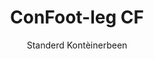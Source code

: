 ---
title: "ConFoot-leg CF"
subtitle: "Standerd Kontèinerbeen"
mainImage: "/images/products/confoot-leg-cf-main.jpg"
gallery:
  - "/images/products/confoot-leg-cf-1.jpg"
  - "/images/products/confoot-leg-cf-2.jpg"
  - "/images/products/confoot-leg-cf-3.jpg"
shortDescription: "ConFoot-leg CF is óngs standerd model kontèinerbeen, det de tied veur 't verschieve en onlaade van kontèiners vermienigt. De kontèiners kinne op wach blieve veur onlaade, zodat de sjauffeurs neet te wachten."
technicalDescription: "Het CF-model maak et meuglijk de kontèiners as extra oppslag te gebruike, terwijl ze altied gereed blieve um te verschieve – laot de trailer ónger de kontèiner rije en de reis gaat door."
videoID: "C2KwnEb-npU"
specifications:
  - name: "Gewig"
    value: "24 kg per been"
  - name: "Laadvermogen"
    value: "34 ton"
  - name: "Aanpassingsbereik"
    value: "1.043 mm tot 1.448 mm"
  - name: "Materiaal"
    value: "Hoogwaardige staal"
price: "3.500 EUR"
priceVAT: "4.235 EUR"
pricingNotes: "Volume-korting beskikbaor. Neem contact op veur details."
buyLink: "/contact"
howToUse: |
  1. Plaats 't CF-been bie 't kontèinerhoekbeslag
  2. Activeer 't vergrendelingsmekanisme
  3. Pas de höög aan indien nodig binnen 't bereik van 1.043 mm tot 1.448 mm
  4. Herhaal veur alle benodigde hoeke
  5. Laat de trailer zakke en riet weard, zodat de kontèiner op de beens blieve
benefits:
  - title: "Tiedbesparing"
    description: "Vermienigt de tied veur 't verschieve en onlaade van kontèiners, want de kontèiners kinne op wach blieve veur onlaade."
  - title: "Sjauffeursefficiëntie"
    description: "De sjauffeurs höbbe neet te wachten tijdens 't onlaade, zodat se zich op aówre taken kinne concentrere."
  - title: "Extra Oppslag"
    description: "Kontèiners kinne as zusätzliche oppslag ruum gebruukt waere as se neet in verkeer zien."
  - title: "Altied Gereed um te Verschieve"
    description: "De kontèiners bint altied gereed um te verschieve – laot simpel de trailer ónger de kontèiner rije om de reis voort te setten."
  - title: "Veelzijdige Toepassings"
    description: "Geschikt veur algemein gebroek, oppslag, tankkontèiners en diverse industrieën."
  - title: "Kostenoptimalisering"
    description: "Optimaliseert kosten en tiedgebruik door 't vereenvoudige van transport- en opslagoperaties."
articleContent: |
  ## Wat is ConFoot-leg CF?

  ConFoot-leg CF is óngs standerd model kontèinerbeen, oetmeked um transport-, opslag- en logistieke operaties te vereenvoudige. Deze veelzijdige oplossing vermienigt de tied die nodig is um kontèiners te verschieve en on te laade, deur et meuglijk te make dat de kontèiners op wach blieve veur onlaade, zodat sjauffeurs neet te wachten. Het CF-model transformaart sjipping-kontèiners in flexibele oppslagunits die altied gereed blieve um te verschieve wanneet dat nodig is.

  ## Belangrieke Voordeile veur Transport en Logistiek

  De ConFoot-leg CF bied erhebbele operationele voordelen veur bedrieven die in kontèinertransport en logistiek betrokke zeen. Doer 't meugelijk te make dat kontèiners op been te laote wach veur onlaade, kin de tied van de sjauffeur optimaliseerd waere en 't gebruik van de vloot vermeerderd. De sjauffeurs kinne kontèiners afleveren en dadelik verder op reis, in plaats van te wachten tijdens laad- en losoperaties.

  Dêrnevaore kinne kontèiners met CF-beens as waardevolle extra oppslag ruum fungere as se neet in verkeer zien. Ze bint altied gereed um te verschieve – laot simpelweg de trailer ónger de kontèiner rije en de reis gaat door. Deze veelzijdigheid maak de CF ’n ideale oplossing veur bedrieven die de logistieke efficiëntie en oppslagcapaciteit willen verbeteren.

  ## Hoe 't Werkt

  De ConFoot-leg CF wordt stevig bevestigd bie 't kontèinerhoekbeslag, en bied stabiele ondersteuning wanneer de kontèiner gepositioneerd is veur laden, lossen of oppslag. De beens hemme een aanpassingsbereik van 1.043 mm tot 1.448 mm, wat veur diverse operationele omgevings optimale positionering meejebroekt. Elke been weegt 24 kg, dus is 't beheerbaor voor de operator, en 't systeem bied 'n aanzienlijke laadvermogen van 34 ton.

  't Installatieproces is e pragmatische:
  1. Plaats de CF-beens bie 't kontèinerhoekbeslag
  2. Activeer 't vergrendelingsmekanisme um de beens te bevestige
  3. Pas de höög aan naar uw specifieke benodigdheden
  4. Laat de trailer zakke en riet weard, zodat de kontèiner veilig op de beens ondersteund is

  Wanneer et tied is det de kontèiner verschief moet weere, laot simpelweg de trailer weer ónger de kontèiner rije, bevestig de kontèiner op de trailer, verwijder de beens, en ga voort mit de reis.

  ## Toepassings van ConFoot-leg CF

  ### Transportbedrieven
  Transportbedrieven profiteere in groete mate van 't CF-model z'n vermogen óm de vloot optimaal te benutten. Sjauffeurs kinne kontèiners afleveren bij klanten en dadelik doorrijve, in plaats van te wachten op laden of lossen. Deze efficiëntie kin de productieve capaciteit van bestaande trailers aanzienlijk verhogen en operationele kosten verlaagje.

  ### Opslag en Distributie
  Veur opslag- en distributieoperaties bied de CF waardevolle flexibiliteit in 't beheer van kontèinerstromen. Kontèiners kinne in tijdelijke oppslagruum op been geplaatst waere, wat extra bufferkapaciteit creëert tijdens piekperiodes. Deze aanpak verlooft congestion bie laaddokken en maakt 't mogelijk laden en lossen efficiënter te plannen.

  ### Productiebedrijven
  Productiebedrijven kinne CF-bezette kontèiners gebruukt waere as flexibele extra oppslag veur grondstoffen of afgewerkte producten. Door kontèiners dicht bie de productiegebieden te positionere, kin de toegang tot materialen verbeterd waere, wat de hanteringskosten verlaagt en de productie-efficiëntie bevordert.

  ### Retailoperaties
  Retailbedrieven kinne CF-beens gebruukt waere veur seizoensgebonden oppslagoplossingen, met kontèiners strategisch geplaatst om 't voorraadbeheer te ondersteunen in piekperiodes. Deze aanpak biedt kostenefficiënte extra capaciteit zónder dat 't nodig is de faciliteit permanent uit te breie.

  ## Technische Specificaties

  - **Laadvermogen**: 34 ton
  - **Gewig**: 24 kg per been
  - **Aanpassingsbereik**: 1.043 mm tot 1.448 mm
  - **Materiaal**: Hoogwaardige staal met duurzame afwerking
  - **Compatibiliteit**: Standerd kontèinerhoekbeslag

  De ConFoot-leg CF vertegenwoordig 'n praktische oplossing veur 't stroomlijne van transport en opslagoperaties en bied bedrieven 'n manier óm kosten te optimaliseer en tied efficiënt te benutten. Doer de kontèiners op wach te laote veur onlaade en as extra oppslag te gebruike, help de CF bedrieven de efficiëntie en flexibiliteit bij de hantering van kontèiners te verbetere.
---